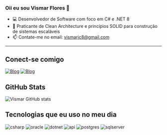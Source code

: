 ### Oii eu sou Vismar Flores 👋
- 💻 Desenvolvedor de Software com foco em C# e .NET 8
- 🧱 Praticante de Clean Architecture e princípios SOLID para construção de sistemas escaláveis
- 📫 Contate-me no email: vismarjc8@gmail.com
_______________________________________________________
## Conect-se comigo

[![Blog](https://img.shields.io/badge/LinkedIn-0077B5?style=for-the-badge&logo=linkedin&logoColor=white)](https://br.linkedin.com/in/vismar-flores-65b220248)
[![Blog](https://img.shields.io/badge/Instagram-E4405F?style=for-the-badge&logo=instagram&logoColor=white)](https://www.instagram.com/flors_vismar/)

## GitHub Stats
![Vismar GitHub stats](https://github-readme-stats.vercel.app/api?username=VismarF&show_icons=true&theme=dracula)

## Tecnologias que eu uso no meu dia

<div style="display: inline_block">
<img align="center" alt="csharp" src="https://img.shields.io/badge/C%23-239120?style=for-the-badge&logo=c-sharp&logoColor=white" />
<img align="center" alt="oracle" src="https://img.shields.io/badge/Oracle-F80000?style=for-the-badge&logo=oracle&logoColor=white" />
<img align="center" alt="dotnet" src="https://img.shields.io/badge/.NET-512BD4?style=for-the-badge&logo=dotnet&logoColor=white" />
<img align="center" alt="api" src="https://img.shields.io/badge/API-FF6C37?style=for-the-badge&logo=swagger&logoColor=white" />
<img align="center" alt="postgres" src="https://img.shields.io/badge/PostgreSQL-4169E1?style=for-the-badge&logo=postgresql&logoColor=white" />
<img align="center" alt="sqlserver" src="https://img.shields.io/badge/SQL_Server-CC2927?style=for-the-badge&logo=microsoft-sql-server&logoColor=white" />
</div><br/>
